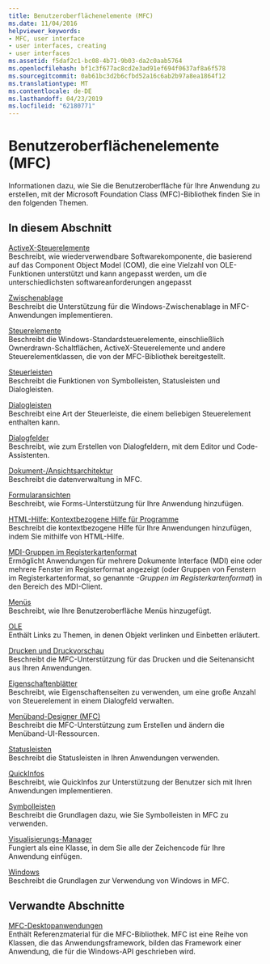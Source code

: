 ```yaml
---
title: Benutzeroberflächenelemente (MFC)
ms.date: 11/04/2016
helpviewer_keywords:
- MFC, user interface
- user interfaces, creating
- user interfaces
ms.assetid: f5daf2c1-bc08-4b71-9b03-da2c0aab5764
ms.openlocfilehash: bf1c3f677ac8cd2e3ad91ef694f0637af8a6f578
ms.sourcegitcommit: 0ab61bc3d2b6cfbd52a16c6ab2b97a8ea1864f12
ms.translationtype: MT
ms.contentlocale: de-DE
ms.lasthandoff: 04/23/2019
ms.locfileid: "62180771"
---
```

# <a name="user-interface-elements-mfc"></a>Benutzeroberflächenelemente (MFC)

Informationen dazu, wie Sie die Benutzeroberfläche für Ihre Anwendung zu erstellen, mit der Microsoft Foundation Class (MFC)-Bibliothek finden Sie in den folgenden Themen.

## <a name="in-this-section"></a>In diesem Abschnitt

[ActiveX-Steuerelemente](../mfc/activex-controls.md)<br/>
Beschreibt, wie wiederverwendbare Softwarekomponente, die basierend auf das Component Object Model (COM), die eine Vielzahl von OLE-Funktionen unterstützt und kann angepasst werden, um die unterschiedlichsten softwareanforderungen angepasst

[Zwischenablage](../mfc/clipboard.md)<br/>
Beschreibt die Unterstützung für die Windows-Zwischenablage in MFC-Anwendungen implementieren.

[Steuerelemente](../mfc/controls-mfc.md)<br/>
Beschreibt die Windows-Standardsteuerelemente, einschließlich Ownerdrawn-Schaltflächen, ActiveX-Steuerelemente und andere Steuerelementklassen, die von der MFC-Bibliothek bereitgestellt.

[Steuerleisten](../mfc/control-bars.md)<br/>
Beschreibt die Funktionen von Symbolleisten, Statusleisten und Dialogleisten.

[Dialogleisten](../mfc/dialog-bars.md)<br/>
Beschreibt eine Art der Steuerleiste, die einem beliebigen Steuerelement enthalten kann.

[Dialogfelder](../mfc/dialog-boxes.md)<br/>
Beschreibt, wie zum Erstellen von Dialogfeldern, mit dem Editor und Code-Assistenten.

[Dokument-/Ansichtsarchitektur](../mfc/document-view-architecture.md)<br/>
Beschreibt die datenverwaltung in MFC.

[Formularansichten](../mfc/form-views-mfc.md)<br/>
Beschreibt, wie Forms-Unterstützung für Ihre Anwendung hinzufügen.

[HTML-Hilfe: Kontextbezogene Hilfe für Programme](../mfc/html-help-context-sensitive-help-for-your-programs.md)<br/>
Beschreibt die kontextbezogene Hilfe für Ihre Anwendungen hinzufügen, indem Sie mithilfe von HTML-Hilfe.

[MDI-Gruppen im Registerkartenformat](../mfc/mdi-tabbed-groups.md)<br/>
Ermöglicht Anwendungen für mehrere Dokumente Interface (MDI) eine oder mehrere Fenster im Registerformat angezeigt (oder Gruppen von Fenstern im Registerkartenformat, so genannte *-Gruppen im Registerkartenformat*) in den Bereich des MDI-Client.

[Menüs](../mfc/menus-mfc.md)<br/>
Beschreibt, wie Ihre Benutzeroberfläche Menüs hinzugefügt.

[OLE](../mfc/ole-mfc.md)<br/>
Enthält Links zu Themen, in denen Objekt verlinken und Einbetten erläutert.

[Drucken und Druckvorschau](../mfc/printing-and-print-preview.md)<br/>
Beschreibt die MFC-Unterstützung für das Drucken und die Seitenansicht aus Ihren Anwendungen.

[Eigenschaftenblätter](../mfc/property-sheets-mfc.md)<br/>
Beschreibt, wie Eigenschaftenseiten zu verwenden, um eine große Anzahl von Steuerelement in einem Dialogfeld verwalten.

[Menüband-Designer (MFC)](../mfc/ribbon-designer-mfc.md)<br/>
Beschreibt die MFC-Unterstützung zum Erstellen und ändern die Menüband-UI-Ressourcen.

[Statusleisten](../mfc/status-bars.md)<br/>
Beschreibt die Statusleisten in Ihren Anwendungen verwenden.

[QuickInfos](../mfc/tool-tips.md)<br/>
Beschreibt, wie QuickInfos zur Unterstützung der Benutzer sich mit Ihren Anwendungen implementieren.

[Symbolleisten](../mfc/toolbars.md)<br/>
Beschreibt die Grundlagen dazu, wie Sie Symbolleisten in MFC zu verwenden.

[Visualisierungs-Manager](../mfc/visualization-manager.md)<br/>
Fungiert als eine Klasse, in dem Sie alle der Zeichencode für Ihre Anwendung einfügen.

[Windows](../mfc/windows.md)<br/>
Beschreibt die Grundlagen zur Verwendung von Windows in MFC.

## <a name="related-sections"></a>Verwandte Abschnitte

[MFC-Desktopanwendungen](../mfc/mfc-desktop-applications.md)<br/>
Enthält Referenzmaterial für die MFC-Bibliothek. MFC ist eine Reihe von Klassen, die das Anwendungsframework, bilden das Framework einer Anwendung, die für die Windows-API geschrieben wird.
